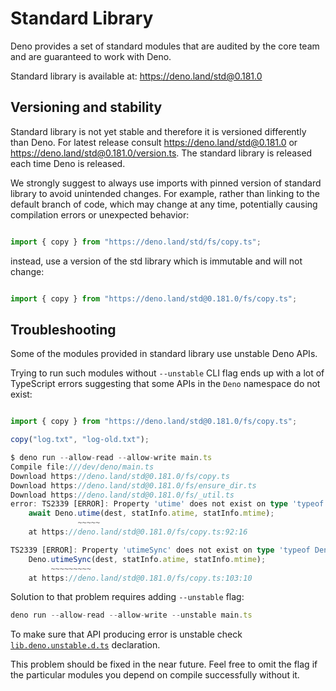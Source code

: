 # Standard Library

Deno provides a set of standard modules that are audited by the core team and
are guaranteed to work with Deno.


Standard library is available at: <https://deno.land/std@0.181.0>


## Versioning and stability

Standard library is not yet stable and therefore it is versioned differently
than Deno. For latest release consult <https://deno.land/std@0.181.0> or
<https://deno.land/std@0.181.0/version.ts>. The standard library is released
each time Deno is released.


We strongly suggest to always use imports with pinned version of standard
library to avoid unintended changes. For example, rather than linking to the
default branch of code, which may change at any time, potentially causing
compilation errors or unexpected behavior:



```typescript

import { copy } from "https://deno.land/std/fs/copy.ts";
```
instead, use a version of the std library which is immutable and will not
change:



```typescript

import { copy } from "https://deno.land/std@0.181.0/fs/copy.ts";
```
## Troubleshooting

Some of the modules provided in standard library use unstable Deno APIs.


Trying to run such modules without `--unstable` CLI flag ends up with a lot of
TypeScript errors suggesting that some APIs in the `Deno` namespace do not
exist:



```typescript

import { copy } from "https://deno.land/std@0.181.0/fs/copy.ts";

copy("log.txt", "log-old.txt");
```

```typescript
$ deno run --allow-read --allow-write main.ts
Compile file:///dev/deno/main.ts
Download https://deno.land/std@0.181.0/fs/copy.ts
Download https://deno.land/std@0.181.0/fs/ensure_dir.ts
Download https://deno.land/std@0.181.0/fs/_util.ts
error: TS2339 [ERROR]: Property 'utime' does not exist on type 'typeof Deno'. 'Deno.utime' is an unstable API. Did you forget to run with the '--unstable' flag?
    await Deno.utime(dest, statInfo.atime, statInfo.mtime);
               ~~~~~
    at https://deno.land/std@0.181.0/fs/copy.ts:92:16

TS2339 [ERROR]: Property 'utimeSync' does not exist on type 'typeof Deno'. 'Deno.utimeSync' is an unstable API. Did you forget to run with the '--unstable' flag?
    Deno.utimeSync(dest, statInfo.atime, statInfo.mtime);
         ~~~~~~~~~
    at https://deno.land/std@0.181.0/fs/copy.ts:103:10
```
Solution to that problem requires adding `--unstable` flag:



```typescript
deno run --allow-read --allow-write --unstable main.ts
```
To make sure that API producing error is unstable check
[`lib.deno.unstable.d.ts`](https://github.com/denoland/deno/blob/v1.32.1/cli/tsc/dts/lib.deno.unstable.d.ts)
declaration.


This problem should be fixed in the near future. Feel free to omit the flag if
the particular modules you depend on compile successfully without it.





